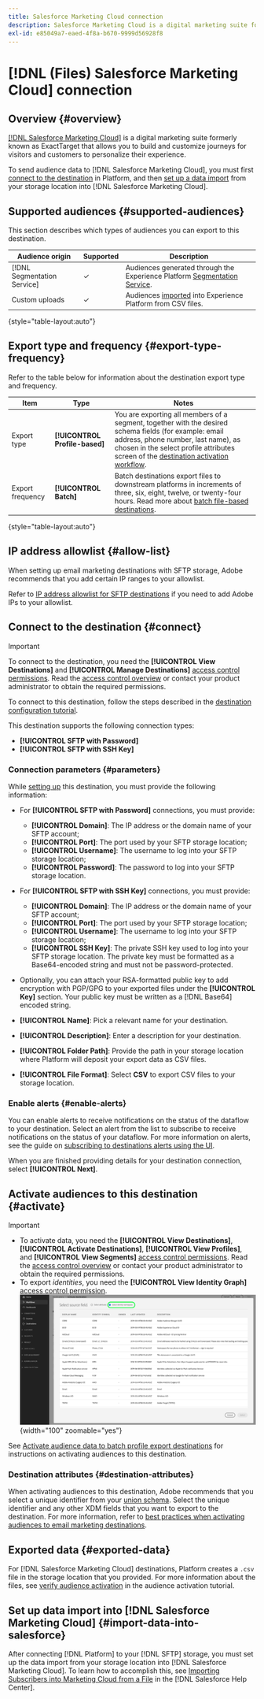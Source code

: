 ```yaml
---
title: Salesforce Marketing Cloud connection
description: Salesforce Marketing Cloud is a digital marketing suite formerly known as ExactTarget that allows you to build and customize journeys for visitors and customers to personalize their experience.
exl-id: e85049a7-eaed-4f8a-b670-9999d56928f8
---
```

# [!DNL (Files) Salesforce Marketing Cloud] connection

## Overview {#overview}

[[!DNL Salesforce Marketing Cloud]](https://www.salesforce.com/products/marketing-cloud/email-marketing/) is a digital marketing suite formerly known as ExactTarget that allows you to build and customize journeys for visitors and customers to personalize their experience.

To send audience data to [!DNL Salesforce Marketing Cloud], you must first [connect to the destination](#connect-destination) in Platform, and then [set up a data import](#import-data-into-salesforce) from your storage location into [!DNL Salesforce Marketing Cloud].

## Supported audiences {#supported-audiences}

This section describes which types of audiences you can export to this destination.

| Audience origin | Supported | Description | 
---------|----------|----------|
| [!DNL Segmentation Service] | ✓ | Audiences generated through the Experience Platform [Segmentation Service](../../../segmentation/home.md).|
| Custom uploads | ✓ | Audiences [imported](../../../segmentation/ui/overview.md#import-audience) into Experience Platform from CSV files. |

{style="table-layout:auto"}

## Export type and frequency {#export-type-frequency}

Refer to the table below for information about the destination export type and frequency.

| Item | Type | Notes |
---------|----------|---------|
| Export type | **[!UICONTROL Profile-based]** | You are exporting all members of a segment, together with the desired schema fields (for example: email address, phone number, last name), as chosen in the select profile attributes screen of the [destination activation workflow](../../ui/activate-batch-profile-destinations.md#select-attributes).|
| Export frequency | **[!UICONTROL Batch]** | Batch destinations export files to downstream platforms in increments of three, six, eight, twelve, or twenty-four hours. Read more about [batch file-based destinations](/help/destinations/destination-types.md#file-based).|

{style="table-layout:auto"}

## IP address allowlist {#allow-list}

When setting up email marketing destinations with SFTP storage, Adobe recommends that you add certain IP ranges to your allowlist.

Refer to [IP address allowlist for SFTP destinations](../cloud-storage/ip-address-allow-list.md) if you need to add Adobe IPs to your allowlist.

## Connect to the destination {#connect}

>[!IMPORTANT]
> 
>To connect to the destination, you need the **[!UICONTROL View Destinations]** and **[!UICONTROL Manage Destinations]** [access control permissions](/help/access-control/home.md#permissions). Read the [access control overview](/help/access-control/ui/overview.md) or contact your product administrator to obtain the required permissions.

To connect to this destination, follow the steps described in the [destination configuration tutorial](../../ui/connect-destination.md).

This destination supports the following connection types:

* **[!UICONTROL SFTP with Password]**
* **[!UICONTROL SFTP with SSH Key]**

### Connection parameters {#parameters}

While [setting up](../../ui/connect-destination.md) this destination, you must provide the following information:

* For **[!UICONTROL SFTP with Password]** connections, you must provide:
  * **[!UICONTROL Domain]**: The IP address or the domain name of your SFTP account;
  * **[!UICONTROL Port]**: The port used by your SFTP storage location;
  * **[!UICONTROL Username]**: The username to log into your SFTP storage location;
  * **[!UICONTROL Password]**: The password to log into your SFTP storage location.
* For **[!UICONTROL SFTP with SSH Key]** connections, you must provide:
  * **[!UICONTROL Domain]**: The IP address or the domain name of your SFTP account;
  * **[!UICONTROL Port]**: The port used by your SFTP storage location;
  * **[!UICONTROL Username]**: The username to log into your SFTP storage location;
  * **[!UICONTROL SSH Key]**: The private SSH key used to log into your SFTP storage location. The private key must be formatted as a Base64-encoded string and must not be password-protected.

* Optionally, you can attach your RSA-formatted public key to add encryption with PGP/GPG to your exported files under the **[!UICONTROL Key]** section. Your public key must be written as a [!DNL Base64] encoded string.
* **[!UICONTROL Name]**: Pick a relevant name for your destination.
* **[!UICONTROL Description]**: Enter a description for your destination.
* **[!UICONTROL Folder Path]**: Provide the path in your storage location where Platform will deposit your export data as CSV files.
* **[!UICONTROL File Format]**: Select **CSV** to export CSV files to your storage location.

<!--

Commenting out Amazon S3 bucket part for now until support is clarified

- **[!UICONTROL Bucket name]**: Your Amazon S3 bucket, where Platform will deposit the data export. Your input must be between 3 and 63 characters long. Must begin and end with a letter or number. Must contain only lowercase letters, numbers, or hyphens ( - ). Must not be formatted as an IP address (for example, 192.100.1.1).

-->

### Enable alerts {#enable-alerts}

You can enable alerts to receive notifications on the status of the dataflow to your destination. Select an alert from the list to subscribe to receive notifications on the status of your dataflow. For more information on alerts, see the guide on [subscribing to destinations alerts using the UI](../../ui/alerts.md).

When you are finished providing details for your destination connection, select **[!UICONTROL Next]**.

## Activate audiences to this destination {#activate}

>[!IMPORTANT]
> 
>* To activate data, you need the **[!UICONTROL View Destinations]**, **[!UICONTROL Activate Destinations]**, **[!UICONTROL View Profiles]**, and **[!UICONTROL View Segments]** [access control permissions](/help/access-control/home.md#permissions). Read the [access control overview](/help/access-control/ui/overview.md) or contact your product administrator to obtain the required permissions.
>* To export *identities*, you need the **[!UICONTROL View Identity Graph]** [access control permission](/help/access-control/home.md#permissions). <br> ![Select identity namespace highlighted in the workflow to activate audiences to destinations.](/help/destinations/assets/overview/export-identities-to-destination.png "Select identity namespace highlighted in the workflow to activate audiences to destinations."){width="100" zoomable="yes"}

See [Activate audience data to batch profile export destinations](../../ui/activate-batch-profile-destinations.md) for instructions on activating audiences to this destination.

### Destination attributes {#destination-attributes}

When activating audiences to this destination, Adobe recommends that you select a unique identifier from your [union schema](../../../profile/home.md#profile-fragments-and-union-schemas). Select the unique identifier and any other XDM fields that you want to export to the destination. For more information, refer to [best practices when activating audiences to email marketing destinations](overview.md#best-practices).

## Exported data {#exported-data}

For [!DNL Salesforce Marketing Cloud] destinations, Platform creates a `.csv` file in the storage location that you provided. For more information about the files, see [verify audience activation](../../ui/activate-batch-profile-destinations.md#verify) in the audience activation tutorial.

## Set up data import into [!DNL Salesforce Marketing Cloud] {#import-data-into-salesforce}

After connecting [!DNL Platform] to your [!DNL SFTP] storage, you must set up the data import from your storage location into [!DNL Salesforce Marketing Cloud]. To learn how to accomplish this, see [Importing Subscribers into Marketing Cloud from a File](https://help.salesforce.com/articleView?id=mc_es_import_subscribers_from_file.htm&type=5) in the [!DNL Salesforce Help Center].
